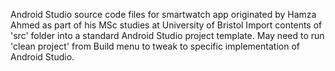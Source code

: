 Android Studio source code files for smartwatch app originated by Hamza Ahmed as part of his MSc studies at University of Bristol
Import contents of 'src' folder into a standard Android Studio project template. 
May need to run 'clean project' from Build menu to tweak to specific implementation of Android Studio.
